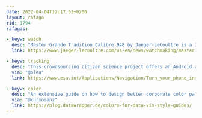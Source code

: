 ```yaml
---
date: 2022-04-04T12:17:53+0200
layout: rafaga
rid: 1794
rafagas:

- keyw: watch
  desc: "Master Grande Tradition Calibre 948 by Jaeger-LeCoultre is a 388 timepiece that shows time around the world with a detailed map of the Northern hemisphere and includes a flying Tourbillon (in case you want to make a present to @fakeraf)"
  link: https://www.jaeger-lecoultre.com/us-en/news/watchmaking/master-grande-tradition-calibre-948

- keyw: tracking
  desc: "This crowdsourcing citizen science project offers an Android app to register slight variations in GNSS satellites for machine learning analysis of meteorology and space weather patterns"
  via: "@olea"
  link: https://www.esa.int/Applications/Navigation/Turn_your_phone_into_a_space_monitoring_tool

- keyw: color
  desc: "An extensive guide on how to design better corporate color palettes for data visualizations"
  via: "@xurxosanz"
  link: https://blog.datawrapper.de/colors-for-data-vis-style-guides/
---
```

